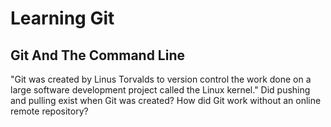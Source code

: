 # Learning Git

## Git And The Command Line

"Git was created by Linus Torvalds to version control the work done on a large software development project called the Linux kernel." Did pushing and pulling exist when Git was created? How did Git work without an online remote repository?
